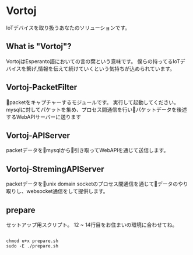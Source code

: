 # Vortoj
IoTデバイスを取り扱うあなたのソリューションです。

## What is "Vortoj"?
VortojはEsperanto語においての言の葉という意味です。
僕らの持ってるIoTデバイスを繋げ,情報を伝えて続けていくという気持ちが込められています。

## Vortoj-PacketFilter
packetをキャプチャーするモジュールです。
実行して起動してください。mysqlに対してパケットを集め、プロセス間通信を行いパケットデータを後述するWebAPIサーバーに送ります
## Vortoj-APIServer
packetデータをmysqlから引き取ってWebAPIを通じて送信します。
## Vortoj-StremingAPIServer
packetデータをunix domain socketのプロセス間通信を通じてデータのやり取りし、websocket通信をして提供します。

## prepare
セットアップ用スクリプト。
12 ~ 14行目をお住まいの環境に合わせてね。

```shell

chmod u+x prepare.sh
sudo -E ./prepare.sh
```
